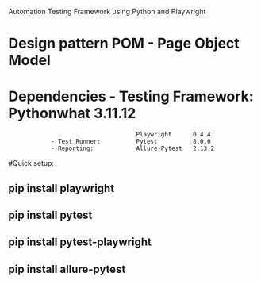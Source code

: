 Automation Testing Framework using Python and Playwright

# Design pattern POM - Page Object Model

# Dependencies    - Testing Framework:    Pythonwhat      3.11.12    
                                        Playwright      0.4.4
                - Test Runner:          Pytest          8.0.0
                - Reporting:            Allure-Pytest   2.13.2


#Quick setup:
## pip install playwright
## pip install pytest
## pip install pytest-playwright
## pip install allure-pytest